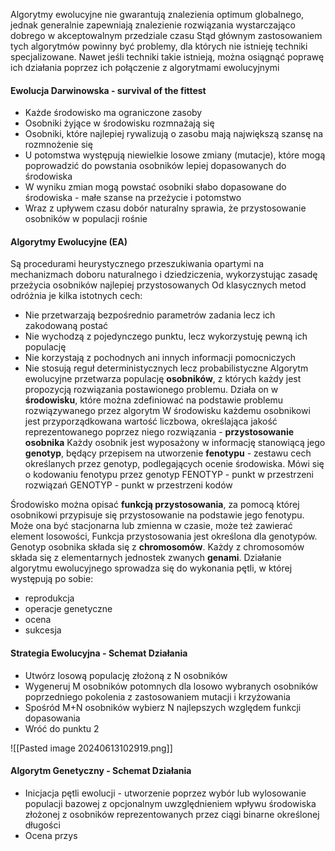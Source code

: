 Algorytmy ewolucyjne nie gwarantują znalezienia optimum globalnego, jednak generalnie zapewniają znalezienie rozwiązania wystarczająco dobrego w akceptowalnym przedziale czasu
Stąd głównym zastosowaniem tych algorytmów powinny być problemy, dla których nie istnieję techniki specjalizowane. Nawet jeśli techniki takie istnieją, można osiągnąć poprawę ich działania poprzez ich połączenie z algorytmami ewolucyjnymi

#### Ewolucja Darwinowska - survival of the fittest
- Każde środowisko ma ograniczone zasoby
- Osobniki żyjące w środowisku rozmnażają się
- Osobniki, które najlepiej rywalizują o zasobu mają największą szansę na rozmnożenie się
- U potomstwa występują niewielkie losowe zmiany (mutacje), które mogą poprowadzić do powstania osobników lepiej dopasowanych do środowiska
- W wyniku zmian mogą powstać osobniki słabo dopasowane do środowiska - małe szanse na przeżycie i potomstwo
- Wraz z upływem czasu dobór naturalny sprawia, że przystosowanie osobników w populacji rośnie

#### Algorytmy Ewolucyjne (EA)
Są procedurami heurystycznego przeszukiwania opartymi na mechanizmach doboru naturalnego i dziedziczenia, wykorzystując zasadę przeżycia osobników najlepiej przystosowanych
Od klasycznych metod odróżnia je kilka istotnych cech:
- Nie przetwarzają bezpośrednio parametrów zadania lecz ich zakodowaną postać
- Nie wychodzą z pojedynczego punktu, lecz wykorzystuję pewną ich populację
- Nie korzystają z pochodnych ani innych informacji pomocniczych
- Nie stosują reguł deterministycznych lecz probabilistyczne
Algorytm ewolucyjne przetwarza populację **osobników**, z których każdy jest propozycją rozwiązania postawionego problemu. Działa on w **środowisku**, które można zdefiniować na podstawie problemu rozwiązywanego przez algorytm
W środowisku każdemu osobnikowi jest przyporządkowana wartość liczbowa, określająca jakość reprezentowanego poprzez niego rozwiązania - **przystosowanie osobnika**
Każdy osobnik jest wyposażony w informację stanowiącą jego **genotyp**, będący przepisem na utworzenie **fenotypu** - zestawu cech określanych przez genotyp, podlegających ocenie środowiska.
Mówi się o kodowaniu fenotypu przez genotyp
FENOTYP - punkt w przestrzeni rozwiązań
GENOTYP - punkt w przestrzeni kodów

Środowisko można opisać **funkcją przystosowania**, za pomocą której osobnikowi przypisuje się przystosowanie na podstawie jego fenotypu. Może ona być stacjonarna lub zmienna w czasie, może też zawierać element losowości, Funkcja przystosowania jest określona dla genotypów. Genotyp osobnika składa się z **chromosomów**. Każdy z chromosomów składa się z elementarnych jednostek zwanych **genami**. Działanie algorytmu ewolucyjnego sprowadza się do wykonania pętli, w której występują po sobie:
- reprodukcja
- operacje genetyczne
- ocena
- sukcesja

#### Strategia Ewolucyjna - Schemat Działania
- Utwórz losową populację złożoną z N osobników
- Wygeneruj M osobników potomnych dla losowo wybranych osobników poprzedniego pokolenia z zastosowaniem mutacji i krzyżowania
- Spośród M+N osobników wybierz N najlepszych względem funkcji dopasowania
- Wróć do punktu 2

![[Pasted image 20240613102919.png]]

#### Algorytm Genetyczny - Schemat Działania
- Inicjacja pętli ewolucji - utworzenie poprzez wybór lub wylosowanie populacji bazowej z opcjonalnym uwzględnieniem wpływu środowiska złożonej z osobników reprezentowanych przez ciągi binarne określonej długości
- Ocena przys